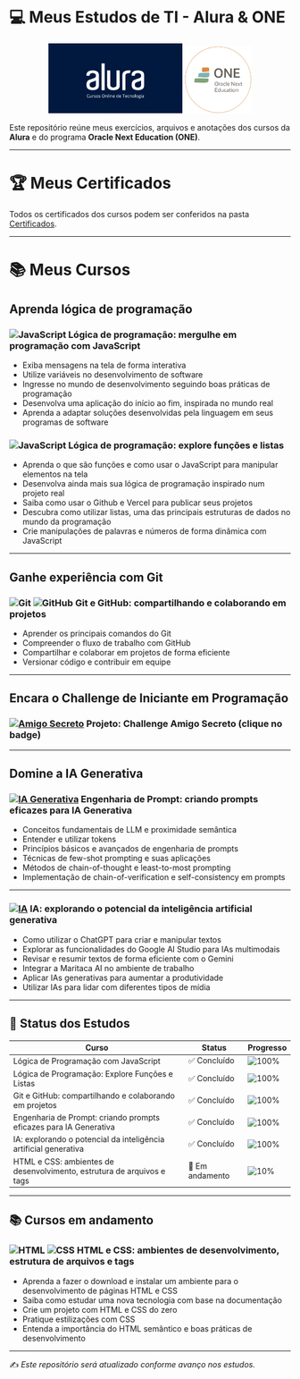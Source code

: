 # 💻 Meus Estudos de TI - Alura & ONE

<p align="center">
  <img src="logos/alura.webp" alt="Logo da Alura" width="240"/>
  <img src="logos/one.png" alt="Logo do ONE" width="120"/>
</p>

Este repositório reúne meus exercícios, arquivos e anotações dos cursos da **Alura** e do programa **Oracle Next Education (ONE)**.  

---

# 🏆 Meus Certificados

Todos os certificados dos cursos podem ser conferidos na pasta [Certificados](certificados/).

---

# 📚 Meus Cursos

## Aprenda lógica de programação

### ![JavaScript](https://img.shields.io/badge/JavaScript-F7DF1E?logo=javascript&logoColor=black)  Lógica de programação: mergulhe em programação com JavaScript  

- Exiba mensagens na tela de forma interativa
- Utilize variáveis no desenvolvimento de software
- Ingresse no mundo de desenvolvimento seguindo boas práticas de programação
- Desenvolva uma aplicação do início ao fim, inspirada no mundo real
- Aprenda a adaptar soluções desenvolvidas pela linguagem em seus programas de software

### ![JavaScript](https://img.shields.io/badge/JavaScript-F7DF1E?logo=javascript&logoColor=black)  Lógica de programação: explore funções e listas   

- Aprenda o que são funções e como usar o JavaScript para manipular elementos na tela
- Desenvolva ainda mais sua lógica de programação inspirado num projeto real
- Saiba como usar o Github e Vercel para publicar seus projetos
- Descubra como utilizar listas, uma das principais estruturas de dados no mundo da programação
- Crie manipulações de palavras e números de forma dinâmica com JavaScript

---

## Ganhe experiência com Git

### ![Git](https://img.shields.io/badge/Git-F05032?logo=git&logoColor=white) ![GitHub](https://img.shields.io/badge/GitHub-181717?logo=github&logoColor=white) Git e GitHub: compartilhando e colaborando em projetos

- Aprender os principais comandos do Git
- Compreender o fluxo de trabalho com GitHub
- Compartilhar e colaborar em projetos de forma eficiente
- Versionar código e contribuir em equipe

---

## Encara o Challenge de Iniciante em Programação

### [![Amigo Secreto](https://img.shields.io/badge/Challenge-Amigo%20Secreto-brightgreen?style=for-the-badge&logo=javascript)](https://amigosecreto-gamma-three.vercel.app/) Projeto: Challenge Amigo Secreto (clique no badge)

---

## Domine a IA Generativa

### [![IA Generativa](https://img.shields.io/badge/Engenharia%20de%20Prompt-IA%20Generativa-blue?style=for-the-badge&logo=openai&logoColor=white)](#) Engenharia de Prompt: criando prompts eficazes para IA Generativa 

- Conceitos fundamentais de LLM e proximidade semântica
- Entender e utilizar tokens
- Princípios básicos e avançados de engenharia de prompts
- Técnicas de few-shot prompting e suas aplicações
- Métodos de chain-of-thought e least-to-most prompting
- Implementação de chain-of-verification e self-consistency em prompts

---

### [![IA](https://img.shields.io/badge/%20-%20-1f1f1f?style=for-the-badge&logo=openai&logoColor=white)](#) IA: explorando o potencial da inteligência artificial generativa

- Como utilizar o ChatGPT para criar e manipular textos
- Explorar as funcionalidades do Google AI Studio para IAs multimodais
- Revisar e resumir textos de forma eficiente com o Gemini
- Integrar a Maritaca AI no ambiente de trabalho
- Aplicar IAs generativas para aumentar a produtividade
- Utilizar IAs para lidar com diferentes tipos de mídia

---

## 🚀 Status dos Estudos

| Curso                                                        | Status        | Progresso                                      |
|--------------------------------------------------------------|---------------|------------------------------------------------|
| Lógica de Programação com JavaScript                         | ✅ Concluído  | ![100%](https://img.shields.io/badge/100%25-brightgreen) |
| Lógica de Programação: Explore Funções e Listas              | ✅ Concluído  | ![100%](https://img.shields.io/badge/100%25-brightgreen) |
| Git e GitHub: compartilhando e colaborando em projetos       | ✅ Concluído  | ![100%](https://img.shields.io/badge/100%25-brightgreen) |
| Engenharia de Prompt: criando prompts eficazes para IA Generativa | ✅ Concluído | ![100%](https://img.shields.io/badge/100%25-brightgreen) |
| IA: explorando o potencial da inteligência artificial generativa | ✅ Concluído | ![100%](https://img.shields.io/badge/100%25-brightgreen) |
| HTML e CSS: ambientes de desenvolvimento, estrutura de arquivos e tags | 🚧 Em andamento | ![10%](https://img.shields.io/badge/10%25-yellow) |

---

## 📚 Cursos em andamento

### ![HTML](https://img.shields.io/badge/HTML-E34F26?logo=html5&logoColor=white) ![CSS](https://img.shields.io/badge/CSS-1572B6?logo=css3&logoColor=white) HTML e CSS: ambientes de desenvolvimento, estrutura de arquivos e tags  

- Aprenda a fazer o download e instalar um ambiente para o desenvolvimento de páginas HTML e CSS  
- Saiba como estudar uma nova tecnologia com base na documentação  
- Crie um projeto com HTML e CSS do zero  
- Pratique estilizações com CSS  
- Entenda a importância do HTML semântico e boas práticas de desenvolvimento  

---

✍️ *Este repositório será atualizado conforme avanço nos estudos.*
